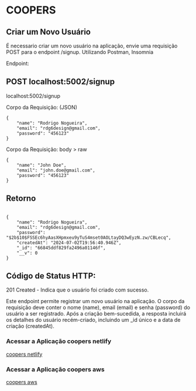# COOPERS

## Criar um Novo Usuário

É necessario criar um novo usuário na aplicação, envie uma requisição POST para o endpoint /signup. Utilizando Postman, Insomnia

Endpoint:

## POST localhost:5002/signup

localhost:5002/signup

Corpo da Requisição: (JSON)

```
{
    "name": "Rodrigo Nogueira",
    "email": "rdg6design@gmail.com",
    "password": "456123"
}
```

Corpo da Requisição: body > raw

```
{
    "name": "John Doe",
    "email": "john.doe@gmail.com",
    "password": "456123"
}
```
## Retorno
```

{
    "name": "Rodrigo Nogueira",
    "email": "rdg6design@gmail.com",
    "password": "$2b$10$FSSEc6hyAasXHpmxeu9yTuS4mset0AOLtayDQ3wEyzN.zw/CBLecq",
    "createdAt": "2024-07-02T19:56:40.946Z",
    "_id": "66845ddf829fa2496a01146f",
    "__v": 0
}
```

## Código de Status HTTP:

201 Created - Indica que o usuário foi criado com sucesso.

Este endpoint permite registrar um novo usuário na aplicação. O corpo da requisição deve conter o nome (name), email (email) e senha (password) do usuário a ser registrado. Após a criação bem-sucedida, a resposta incluirá os detalhes do usuário recém-criado, incluindo um _id único e a data de criação (createdAt).

### Acessar a Aplicação coopers netlify

[coopers netlify](https://teste-coopers.netlify.app)

### Acessar a Aplicação coopers aws

[coopers aws](http://ec2-54-89-143-244.compute-1.amazonaws.com)
